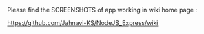 
Please find the SCREENSHOTS of app working in wiki home page :

https://github.com/Jahnavi-KS/NodeJS_Express/wiki

